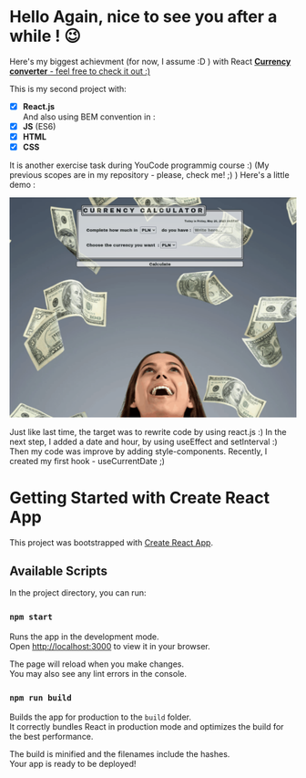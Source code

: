 # Hello Again, nice to see you after a while ! 😉

Here's my biggest achievment (for now, I assume :D ) with React [**Currency converter** - feel free to check it out :)](https://woytekmig.github.io/currency-converter-with-react/)

This is my second project with:  
- [x] **React.js**   
And also using BEM convention in :
- [x] **JS** (ES6)  
- [x] **HTML** 
- [x] **CSS**  

It is another exercise task during YouCode programmig course :) (My previous scopes are in my repository - please, check me! ;) )
Here's a little demo : 

![show](public/currency-converter-react-v3.gif)

Just like last time, the target was to rewrite code by using react.js :) In the next step, I added a date and hour, by using useEffect and setInterval :) Then my code was improve by adding style-components. Recently, I created my first hook - useCurrentDate ;) 


# Getting Started with Create React App

This project was bootstrapped with [Create React App](https://github.com/facebook/create-react-app).

## Available Scripts

In the project directory, you can run:

### `npm start`

Runs the app in the development mode.\
Open [http://localhost:3000](http://localhost:3000) to view it in your browser.

The page will reload when you make changes.\
You may also see any lint errors in the console.

### `npm run build`

Builds the app for production to the `build` folder.\
It correctly bundles React in production mode and optimizes the build for the best performance.

The build is minified and the filenames include the hashes.\
Your app is ready to be deployed!
